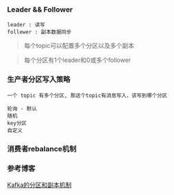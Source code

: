 ### Leader && Follower

```
leader : 读写
follewer : 副本数据同步
```

> 每个topic可以配置多个分区以及多个副本

> 每个分区有1个leader和0或多个follower


### 生产者分区写入策略

```
一个 topic 有多个分区, 那这个topic有消息写入，该写到哪个分区

轮询 - 默认
随机
key分区
自定义
```

### 消费者rebalance机制




### 参考博客

[Kafka的分区和副本机制](https://blog.csdn.net/weixin_45970271/article/details/126550115)